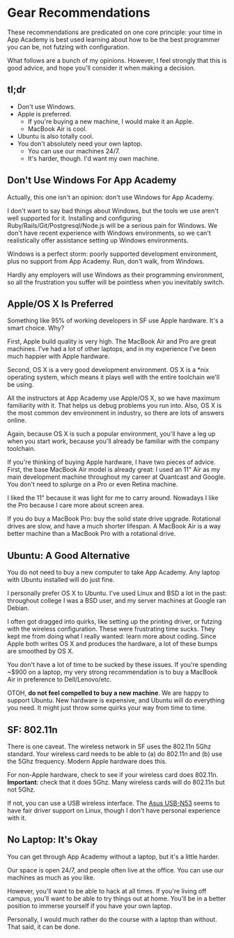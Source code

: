# Gear Recommendations

These recommendations are predicated on one core principle: your time
in App Academy is best used learning about how to be the best
programmer you can be, not futzing with configuration.

What follows are a bunch of my opinions. However, I feel strongly that
this is good advice, and hope you'll consider it when making a
decision.

## tl;dr

* Don't use Windows.
* Apple is preferred.
    * If you're buying a new machine, I would make it an Apple.
    * MacBook Air is cool.
* Ubuntu is also totally cool.
* You don't absolutely need your own laptop.
    * You can use our machines 24/7.
    * It's harder, though. I'd want my own machine.

## Don't Use Windows For App Academy

Actually, this one isn't an opinion: don't use Windows for App
Academy.

I don't want to say bad things about Windows, but the tools we use
aren't well supported for it. Installing and configuring
Ruby/Rails/Git/Postgresql/Node.js will be a serious pain for
Windows. We don't have recent experience with Windows environments, so
we can't realistically offer assistance setting up Windows
environments.

Windows is a perfect storm: poorly supported development environment,
plus no support from App Academy. Run, don't walk, from Windows.

Hardly any employers will use Windows as their programming
environment, so all the frustration you suffer will be pointless when
you inevitably switch.

## Apple/OS X Is Preferred

Something like 95% of working developers in SF use Apple
hardware. It's a smart choice. Why?

First, Apple build quality is very high. The MacBook Air and Pro are
great machines. I've had a lot of other laptops, and in my experience
I've been much happier with Apple hardware.

Second, OS X is a very good development environment. OS X is a *nix
operating system, which means it plays well with the entire toolchain
we'll be using.

All the instructors at App Academy use Apple/OS X, so we have maximum
familiarity with it. That helps us debug problems you run into. Also,
OS X is the most common dev environment in industry, so there are lots
of answers online.

Again, because OS X is such a popular environment, you'll have a leg
up when you start work, because you'll already be familiar with the
company toolchain.

If you're thinking of buying Apple hardware, I have two pieces of
advice. First, the base MacBook Air model is already great: I used an
11" Air as my main development machine throughout my career at
Quantcast and Google. You don't need to splurge on a Pro or even
Retina machine.

I liked the 11" because it was light for me to carry around. Nowadays
I like the Pro because I care more about screen area.

If you do buy a MacBook Pro: buy the solid state drive
upgrade. Rotational drives are slow, and have a much shorter
lifespan. A MacBook Air is a way better machine than a MacBook Pro
with a rotational drive.

## Ubuntu: A Good Alternative

You do not need to buy a new computer to take App Academy. Any laptop
with Ubuntu installed will do just fine.

I personally prefer OS X to Ubuntu. I've used Linux and BSD a lot in
the past: throughout college I was a BSD user, and my server machines
at Google ran Debian.

I often got dragged into quirks, like setting up the printing driver,
or futzing with the wireless configuration. These were frustrating
time sucks. They kept me from doing what I really wanted: learn more
about coding. Since Apple both writes OS X and produces the hardware,
a lot of these bumps are smoothed by OS X.

You don't have a lot of time to be sucked by these issues. If you're
spending ~$900 on a laptop, my very strong recommendation is to buy a
MacBook Air in preference to Dell/Lenovo/etc.

OTOH, **do not feel compelled to buy a new machine**. We are happy to
support Ubuntu. New hardware is expensive, and Ubuntu will do
everything you need. It might just throw some quirks your way from
time to time.

## SF: 802.11n

There is one caveat. The wireless network in SF uses the 802.11n 5Ghz
standard. Your wireless card needs to be able to (a) do 802.11n and
(b) use the 5Ghz frequency. Modern Apple hardware does this.

For non-Apple hardware, check to see if your wireless card does
802.11n. **Important**: check that it does 5Ghz. Many wireless cards
will do 802.11n but not 5Ghz.

If not, you can use a USB wireless interface. The
[Asus USB-N53][usb-n53] seems to have fair driver support on Linux,
though I don't have personal experience with it.

[usb-n53]: http://www.amazon.com/Asus-Wireless-N-Graphical-Interface-USB-N53/dp/B005SAKW9G

## No Laptop: It's Okay

You can get through App Academy without a laptop, but it's a little
harder.

Our space is open 24/7, and people often live at the office. You can
use our machines as much as you like.

However, you'll want to be able to hack at all times. If you're living
off campus, you'll want to be able to try things out at home. You'll
be in a better position to immerse yourself if you have your own
laptop.

Personally, I would much rather do the course with a laptop than
without. That said, it can be done.
